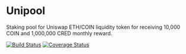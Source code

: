 # Unipool

Staking pool for Uniswap ETH/COIN liquidity token for receiving 10,000 COIN and 1,000,000 CRED monthly reward.

[![Build Status](https://travis-ci.org/k06a/Unipool.svg?branch=master)](https://travis-ci.org/k06a/Unipool)
[![Coverage Status](https://coveralls.io/repos/github/k06a/Unipool/badge.svg?branch=master)](https://coveralls.io/github/k06a/Unipool?branch=master)
